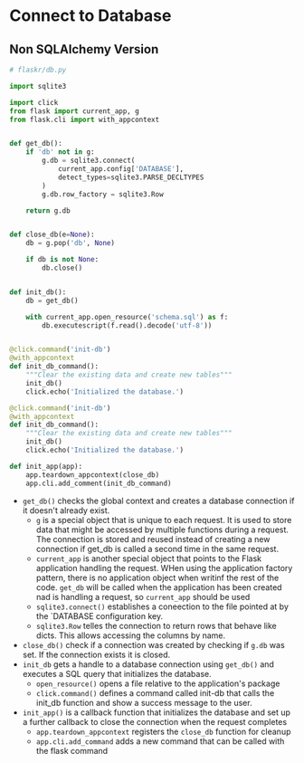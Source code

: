 # Connect to Database

## Non SQLAlchemy Version

```python
# flaskr/db.py

import sqlite3

import click
from flask import current_app, g
from flask.cli import with_appcontext


def get_db():
    if 'db' not in g:
        g.db = sqlite3.connect(
            current_app.config['DATABASE'],
            detect_types=sqlite3.PARSE_DECLTYPES
        )
        g.db.row_factory = sqlite3.Row

    return g.db


def close_db(e=None):
    db = g.pop('db', None)

    if db is not None:
        db.close()


def init_db():
    db = get_db()

    with current_app.open_resource('schema.sql') as f:
        db.executescript(f.read().decode('utf-8'))


@click.command('init-db')
@with_appcontext
def init_db_command():
    """Clear the existing data and create new tables"""
    init_db()
    click.echo('Initialized the database.')

@click.command('init-db')
@with_appcontext
def init_db_command():
    """Clear the existing data and create new tables"""
    init_db()
    click.echo('Initialized the database.')

def init_app(app):
    app.teardown_appcontext(close_db)
    app.cli.add_comment(init_db_command)
```

* `get_db()` checks the global context and creates a database connection if it doesn't already exist.
  * `g` is a special object that is unique to each request. It is used to store data that might be accessed by multiple functions during a request. The connection is stored and reused instead of creating a new connection if get_db is called a second time in the same request.
  * `current_app` is another special object that points to the Flask application handling the request. WHen using the application factory pattern, there is no application object when writinf the rest of the code. `get_db` will be called when the application has been created nad is handling a request, so `current_app` should be used
  * `sqlite3.connect()` establishes a coneection to the file pointed at by the `DATABASE configuration key.
  * `sqlite3.Row` telles the connection to return rows that behave like dicts.  This allows accessing the columns by name.
* `close_db()` check  if a connection was created by checking if `g.db` was set. If the connection exists it is closed.
* `init_db` gets a handle to a database connection using `get_db()` and executes a SQL query that initializes the database.
  * `open_resource()` opens a file relative to the application's package
  * `click.command()` defines a command called init-db that calls the init_db function and show a success message to the user.
* `init_app()` is a callback function that initializes the database and set up a further callback to close the connection when the request completes
  * `app.teardown_appcontext` registers the `close_db` function for cleanup
  * `app.cli.add_command` adds a new command that can be called with the flask command
  